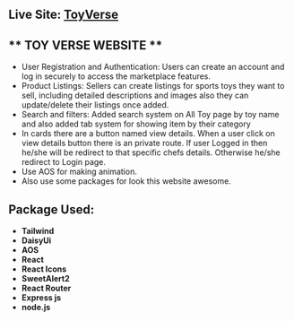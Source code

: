 ## **Live Site:** [ToyVerse](https://toy-verse-a4660.web.app/)

## ** TOY VERSE WEBSITE **

- User Registration and Authentication: Users can create an account and log in securely to access the marketplace features.
- Product Listings: Sellers can create listings for sports toys they want to sell, including detailed descriptions and images also they can update/delete their listings once added.
- Search and filters: Added search system on All Toy page by toy name and also added tab system for showing item by their category
- In cards there are a button named view details. When a user click on view details button there is an private route. If user Logged in then he/she will be redirect to that specific chefs details. Otherwise he/she redirect to Login page.
- Use AOS for making animation.
- Also use some packages for look this website awesome.

## Package Used:

- **Tailwind**
- **DaisyUi**
- **AOS**
- **React**
- **React Icons**
- **SweetAlert2**
- **React Router**
- **Express js**
- **node.js**
